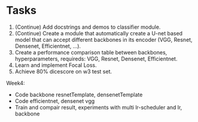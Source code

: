 # Tasks
1. (Continue) Add docstrings and demos to classifier module.
2. (Continue) Create a module that automatically create a U-net based model that can accept different backbones in its encoder (VGG, Resnet, Densenet, Efficientnet, ...).
3. Create a performance comparison table between backbones, hyperparameters, requireds: VGG, Resnet, Densenet, Efficientnet.
4. Learn and implement Focal Loss.
5. Achieve 80% dicescore on w3 test set.

Week4:
- Code backbone resnetTemplate, densenetTemplate
- Code efficientnet, densenet vgg
- Train and compair result, experiments with multi lr-scheduler and lr, backbone